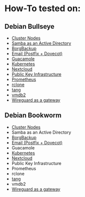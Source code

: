 # How-To tested on:

## Debian Bullseye
- [Cluster Nodes](debian/bullseye/cluster-nodes/howto.md)
- [Samba as an Active Directory](debian/bullseye/active-directory/howto.md)
- [BorgBackup](debian/bullseye/borgbackup/howto.md)
- [Email (Postfix + Dovecot)](debian/bullseye/email/howto.md)
- [Guacamole](debian/bullseye/guacamole/howto.md)
- [Kubernetes](debian/bullseye/kubernetes/howto.md)
- [Nextcloud](debian/bullseye/nextcloud/howto.md)
- [Public Key Infrastructure](debian/bullseye/pki/howto.md)
- [Prometheus](debian/bullseye/prometheus/howto.md)
- [rclone](debian/bullseye/rclone/howto.md)
- [tang](debian/bullseye/tang/howto.md)
- [vmdb2](debian/bullseye/vmdb2/howto.md)
- [Wireguard as a gateway](debian/bullseye/gateway/howto.md)

## Debian Bookworm
- [Cluster Nodes](debian/bookworm/cluster-nodes/howto.md)
- Samba as an Active Directory
- [BorgBackup](debian/bookworm/borgbackup/howto.md)
- [Email (Postfix + Dovecot)](debian/bookworm/email/howto.md)
- Guacamole
- [Kubernetes](debian/bookworm/kubernetes/howto.md)
- [Nextcloud](debian/bookworm/nextcloud/howto.md)
- Public Key Infrastructure
- Prometheus
- rclone
- [tang](debian/bookworm/tang/howto.md)
- vmdb2
- [Wireguard as a gateway](debian/bookworm/gateway/howto.md)